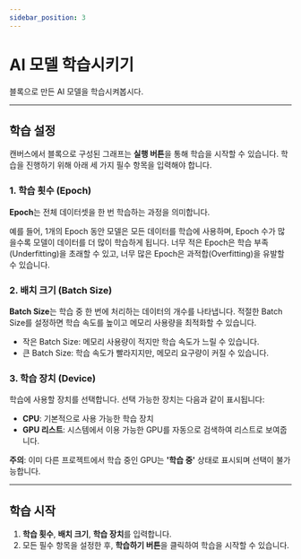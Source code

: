 ```yaml
---
sidebar_position: 3
---
```


# AI 모델 학습시키기

블록으로 만든 AI 모델을 학습시켜봅시다.

---

## 학습 설정

캔버스에서 블록으로 구성된 그래프는 **실행 버튼**을 통해 학습을 시작할 수 있습니다. 학습을 진행하기 위해 아래 세 가지 필수 항목을 입력해야 합니다.

### 1. 학습 횟수 (Epoch)

**Epoch**는 전체 데이터셋을 한 번 학습하는 과정을 의미합니다.

예를 들어, 1개의 Epoch 동안 모델은 모든 데이터를 학습에 사용하며, Epoch 수가 많을수록 모델이 데이터를 더 많이 학습하게 됩니다. 너무 적은 Epoch은 학습 부족(Underfitting)을 초래할 수 있고, 너무 많은 Epoch은 과적합(Overfitting)을 유발할 수 있습니다.

### 2. 배치 크기 (Batch Size)

**Batch Size**는 학습 중 한 번에 처리하는 데이터의 개수를 나타냅니다. 적절한 Batch Size를 설정하면 학습 속도를 높이고 메모리 사용량을 최적화할 수 있습니다.

- 작은 Batch Size: 메모리 사용량이 적지만 학습 속도가 느릴 수 있습니다.
- 큰 Batch Size: 학습 속도가 빨라지지만, 메모리 요구량이 커질 수 있습니다.

### 3. 학습 장치 (Device)

학습에 사용할 장치를 선택합니다. 선택 가능한 장치는 다음과 같이 표시됩니다:

- **CPU**: 기본적으로 사용 가능한 학습 장치
- **GPU 리스트**: 시스템에서 이용 가능한 GPU를 자동으로 검색하여 리스트로 보여줍니다.

**주의**:
이미 다른 프로젝트에서 학습 중인 GPU는 **'학습 중'** 상태로 표시되며 선택이 불가능합니다.

---

## 학습 시작

1. **학습 횟수**, **배치 크기**, **학습 장치**를 입력합니다.
2. 모든 필수 항목을 설정한 후, **학습하기 버튼**을 클릭하여 학습을 시작할 수 있습니다.
